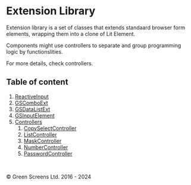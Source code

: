 # Extension Library

Extension library is a set of classes that extends standaard browser form elements, 
wrapping them into a clone of Lit Element.

Components might use controllers to separate and group programming logic by functionslities.

For more details, check controllers.

## Table of content

1. [ReactiveInput](./ReactiveInput.md)
2. [GSComboExt](./GSComboExt.md)
3. [GSDataListExt](./GSDataListExt.md)
4. [GSInputElement](./GSInputExlement.md)
5. [Controllers](#)
    1. [CopySelectController](./controllers/CopySelectController.md)
    2. [ListController](./controllers/ListController.md)
    3. [MaskController](./controllers/MaskController.md)
    4. [NumberController](./controllers/NumberController.md)
    5. [PasswordController](./controllers/PasswordController.md)
<br>

&copy; Green Screens Ltd. 2016 - 2024

